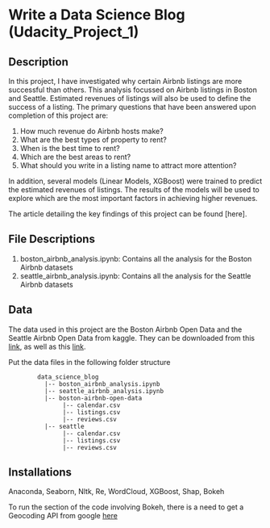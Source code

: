 # Write a Data Science Blog (Udacity_Project_1)

## Description
In this project, I have investigated why certain Airbnb listings are more successful than others. This analysis focussed on Airbnb listings in Boston and Seattle. Estimated revenues of listings will also be used to define the success of a listing. The primary questions that have been answered upon completion of this project are:

1. How much revenue do Airbnb hosts make?
2. What are the best types of property to rent?
3. When is the best time to rent?
4. Which are the best areas to rent?
5. What should you write in a listing name to attract more attention?

In addition, several models (Linear Models, XGBoost) were trained to predict the estimated revenues of listings. The results of the models will be used to explore which are the most important factors in achieving higher revenues.

The article detailing the key findings of this project can be found [here].

## File Descriptions
1. boston_airbnb_analysis.ipynb: Contains all the analysis for the Boston Airbnb datasets
2. seattle_airbnb_analysis.ipynb: Contains all the analysis for the Seattle Airbnb datasets

## Data
The data used in this project are the Boston Airbnb Open Data and the Seattle Airbnb Open Data from kaggle. They can be downloaded from this [link](https://www.kaggle.com/airbnb/boston), as well as this [link](https://www.kaggle.com/airbnb/seattle).

Put the data files in the following folder structure
~~~~~~~
        data_science_blog
          |-- boston_airbnb_analysis.ipynb
          |-- seattle_airbnb_analysis.ipynb
          |-- boston-airbnb-open-data
               |-- calendar.csv
               |-- listings.csv
               |-- reviews.csv
          |-- seattle
               |-- calendar.csv
               |-- listings.csv
               |-- reviews.csv
~~~~~~~

## Installations
Anaconda, Seaborn, Nltk, Re, WordCloud, XGBoost, Shap, Bokeh

To run the section of the code involving Bokeh, there is a need to get a Geocoding API from google [here](https://developers.google.com/maps/documentation/geocoding/get-api-key)
